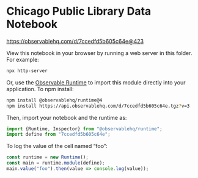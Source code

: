 # Chicago Public Library Data Notebook

https://observablehq.com/d/7ccedfd5b605c64e@423

View this notebook in your browser by running a web server in this folder. For
example:

~~~sh
npx http-server
~~~

Or, use the [Observable Runtime](https://github.com/observablehq/runtime) to
import this module directly into your application. To npm install:

~~~sh
npm install @observablehq/runtime@4
npm install https://api.observablehq.com/d/7ccedfd5b605c64e.tgz?v=3
~~~

Then, import your notebook and the runtime as:

~~~js
import {Runtime, Inspector} from "@observablehq/runtime";
import define from "7ccedfd5b605c64e";
~~~

To log the value of the cell named “foo”:

~~~js
const runtime = new Runtime();
const main = runtime.module(define);
main.value("foo").then(value => console.log(value));
~~~

